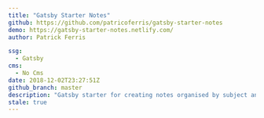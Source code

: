 ```yaml
---
title: "Gatsby Starter Notes"
github: https://github.com/patricoferris/gatsby-starter-notes
demo: https://gatsby-starter-notes.netlify.com/
author: Patrick Ferris

ssg:
  - Gatsby
cms:
  - No Cms
date: 2018-12-02T23:27:51Z
github_branch: master
description: "Gatsby starter for creating notes organised by subject and topic"
stale: true
---
```

